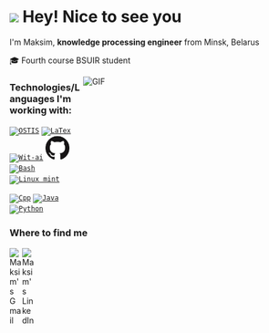 <h1><img src="https://emojis.slackmojis.com/emojis/images/1531849430/4246/blob-sunglasses.gif?1531849430" width="30"/> Hey! Nice to see you</h1>

I'm Maksim, <b>knowledge processing engineer</b> from Minsk, Belarus 

:mortar_board: Fourth course BSUIR student

  <img align="right" alt="GIF" src="https://github.com/abhisheknaiidu/abhisheknaiidu/blob/master/code.gif?raw=true" width="375" height="230" />

### Technologies/Languages I'm working with:

<code><a href="http://ims.ostis.net/"><img alt="OSTIS" title="OSTIS" src="http://conf.ostis.net/wp-content/uploads/2021/05/cropped-Group-1.png" height="42"></a></code>
<code><a href="https://www.latex-project.org/"><img alt="LaTex" title="LaTex" src="https://i0.wp.com/levashove.ru/wp-content/uploads/2019/05/latex-logo.png?fit=800%2C400&ssl=1" height="42"></a></code>
<code><a href="https://wit.ai/"><img alt="Wit-ai" title="Wit.ai" src="https://avatars.githubusercontent.com/u/4723433?s=280&v=4" height="42"></a></code>
<code><a href="https://github.com/"><img alt="GitHub" title="GitHub" src="https://raw.githubusercontent.com/github/explore/78df643247d429f6cc873026c0622819ad797942/topics/github/github.png" height="42"></a></code>
<code><a href="https://www.gnu.org/software/bash"><img alt="Bash" title="Bash" src="https://github.com/cheesits456/cheesits456/raw/master/icons/bash.png" height="42"></a></code>
<code><a href="https://linuxmint.com/"><img alt="Linux mint" title="Linux mint" src="https://winaero.com/blog/wp-content/uploads/2019/12/Linux-Mint-Linuxmint-Logo-Icon-New.png" height="42"></a></code>

<code><a href="https://isocpp.org/"><img alt="Cpp" title="C++" src="https://user-images.githubusercontent.com/42747200/46140125-da084900-c26d-11e8-8ea7-c45ae6306309.png" height="42"></a></code>
<code><a href="https://isocpp.org/"><img alt="Java" title="Java" src="https://cdn-icons-png.flaticon.com/512/226/226777.png" height="42"></a></code>
<code><a href="https://isocpp.org/"><img alt="Python" title="Python" src="https://zhurnalonlain.ru/uploads/posts/2020-04/7213/7213.jpg" height="42"></a></code>

<h3>Where to find me</h3>

<a href="mailto:orlovmaksimkonstit@gmail.com">
  <img align="left" alt="Maksim's Gmail" width="22px" src="https://upload.wikimedia.org/wikipedia/commons/4/4e/Gmail_Icon.png" />
</a>

<a href="https://www.linkedin.com/in/maksim-orlov-0b4386204/">
  <img align="left" alt="Maksim's LinkedIn" width="22px" src="https://pbs.twimg.com/profile_images/1661161645857710081/6WtDIesg_400x400.png" />
</a>
